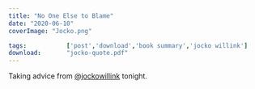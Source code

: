 ```yaml
---
title: "No One Else to Blame"
date: "2020-06-10"
coverImage: "Jocko.png"

tags:           ['post','download','book summary','jocko willink']
download:       "jocko-quote.pdf"
---
```


Taking advice from [@jockowillink](https://www.instagram.com/jockowillink/) tonight.
